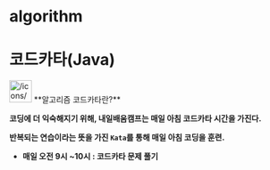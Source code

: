 # algorithm
# 코드카타(Java)

<aside>
<img src="/icons/code_red.svg" alt="/icons/code_red.svg" width="40px" /> **알고리즘 코드카타란?**

</aside>

**코딩에 더 익숙해지기 위해, 내일배움캠프는 매일 아침 코드카타 시간을 가진다.**

**반복되는 연습이라는 뜻을 가진 `Kata`를 통해 매일 아침 코딩을 훈련.**

- **매일 오전 9시 ~10시 : 코드카타 문제 풀기**
